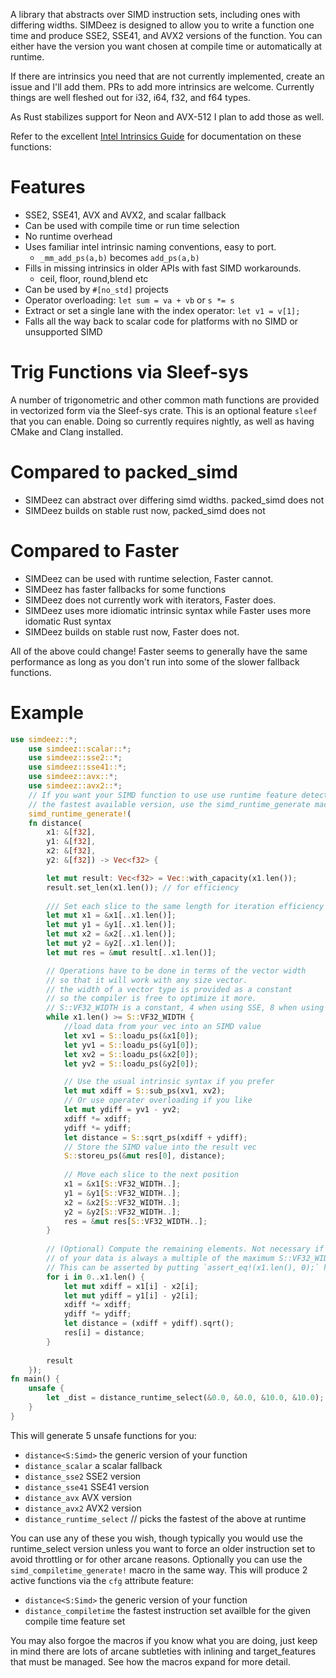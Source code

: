 A library that abstracts over SIMD instruction sets, including ones with differing widths.
SIMDeez is designed to allow you to write a function one time and produce SSE2, SSE41, and AVX2 versions of the function.
You can either have the version you want chosen at compile time or automatically at runtime.

If there are intrinsics you need that are not currently implemented, create an issue
and I'll add them. PRs to add more intrinsics are welcome. Currently things are well fleshed out for i32, i64, f32, and f64 types.

As Rust stabilizes support for Neon and AVX-512 I plan to add those as well.

Refer to the excellent [Intel Intrinsics Guide](https://software.intel.com/sites/landingpage/IntrinsicsGuide/#) for documentation on these functions:

# Features

* SSE2, SSE41, AVX and AVX2, and scalar fallback
* Can be used with compile time or run time selection
* No runtime overhead
* Uses familiar intel intrinsic naming conventions, easy to port. 
  * `_mm_add_ps(a,b)` becomes `add_ps(a,b)`
* Fills in missing intrinsics in older APIs with fast SIMD workarounds. 
  * ceil, floor, round,blend etc
* Can be used by `#[no_std]` projects
* Operator overloading: `let sum = va + vb` or `s *= s`
* Extract or set a single lane with the index operator: `let v1 = v[1];`
* Falls all the way back to scalar code for platforms with no SIMD or unsupported SIMD

# Trig Functions via Sleef-sys
A number of trigonometric and other common math functions are provided
in vectorized form via the Sleef-sys crate. This is an optional feature `sleef` that you can enable.
Doing so currently requires nightly, as well as having CMake and Clang installed.

# Compared to packed_simd

* SIMDeez can abstract over differing simd widths. packed_simd does not
* SIMDeez builds on stable rust now, packed_simd does not

# Compared to Faster

* SIMDeez can be used with runtime selection, Faster cannot.
* SIMDeez has faster fallbacks for some functions
* SIMDeez does not currently work with iterators, Faster does.
* SIMDeez uses more idiomatic intrinsic syntax while Faster uses more idomatic Rust syntax
* SIMDeez builds on stable rust now, Faster does not.

All of the above could change! Faster seems to generally have the same
performance as long as you don't run into some of the slower fallback functions.


# Example

```rust
use simdeez::*;
    use simdeez::scalar::*;
    use simdeez::sse2::*;
    use simdeez::sse41::*;
    use simdeez::avx::*;
    use simdeez::avx2::*;
    // If you want your SIMD function to use use runtime feature detection to call
    // the fastest available version, use the simd_runtime_generate macro:
    simd_runtime_generate!(
    fn distance(
        x1: &[f32],
        y1: &[f32],
        x2: &[f32],
        y2: &[f32]) -> Vec<f32> {

        let mut result: Vec<f32> = Vec::with_capacity(x1.len());
        result.set_len(x1.len()); // for efficiency
        
        /// Set each slice to the same length for iteration efficiency
        let mut x1 = &x1[..x1.len()];
        let mut y1 = &y1[..x1.len()];
        let mut x2 = &x2[..x1.len()];
        let mut y2 = &y2[..x1.len()];
        let mut res = &mut result[..x1.len()];

        // Operations have to be done in terms of the vector width
        // so that it will work with any size vector.
        // the width of a vector type is provided as a constant
        // so the compiler is free to optimize it more.
        // S::VF32_WIDTH is a constant, 4 when using SSE, 8 when using AVX2, etc
        while x1.len() >= S::VF32_WIDTH {
            //load data from your vec into an SIMD value
            let xv1 = S::loadu_ps(&x1[0]);
            let yv1 = S::loadu_ps(&y1[0]);
            let xv2 = S::loadu_ps(&x2[0]);
            let yv2 = S::loadu_ps(&y2[0]);

            // Use the usual intrinsic syntax if you prefer
            let mut xdiff = S::sub_ps(xv1, xv2);
            // Or use operater overloading if you like
            let mut ydiff = yv1 - yv2;
            xdiff *= xdiff;
            ydiff *= ydiff;
            let distance = S::sqrt_ps(xdiff + ydiff);
            // Store the SIMD value into the result vec
            S::storeu_ps(&mut res[0], distance);
            
            // Move each slice to the next position
            x1 = &x1[S::VF32_WIDTH..];
            y1 = &y1[S::VF32_WIDTH..];
            x2 = &x2[S::VF32_WIDTH..];
            y2 = &y2[S::VF32_WIDTH..];
            res = &mut res[S::VF32_WIDTH..];
        }
        
        // (Optional) Compute the remaining elements. Not necessary if you are sure the length
        // of your data is always a multiple of the maximum S::VF32_WIDTH you compile for (4 for SSE, 8 for AVX2, etc).
        // This can be asserted by putting `assert_eq!(x1.len(), 0);` here
        for i in 0..x1.len() {
            let mut xdiff = x1[i] - x2[i];
            let mut ydiff = y1[i] - y2[i];
            xdiff *= xdiff;
            ydiff *= ydiff;
            let distance = (xdiff + ydiff).sqrt();
            res[i] = distance;
        }
        
        result
    });
fn main() {
    unsafe {
        let _dist = distance_runtime_select(&0.0, &0.0, &10.0, &10.0);
    }
}
```
This will generate 5 unsafe functions for you:
* `distance<S:Simd>` the generic version of your function
* `distance_scalar`  a scalar fallback
* `distance_sse2`    SSE2 version
* `distance_sse41`   SSE41 version
* `distance_avx`     AVX version
* `distance_avx2`    AVX2 version
* `distance_runtime_select`  // picks the fastest of the above at runtime

You can use any of these you wish, though typically you would use the runtime_select version
unless you want to force an older instruction set to avoid throttling or for other arcane
reasons.
Optionally you can use the `simd_compiletime_generate!` macro in the same way.  This will
produce 2 active functions via the `cfg` attribute feature:

* `distance<S:Simd>`      the generic version of your function
* `distance_compiletime`  the fastest instruction set availble for the given compile time
feature set

You may also forgoe the macros if you know what you are doing, just keep in mind there are lots
of arcane subtleties with inlining and target_features that must be managed. See how the macros
expand for more detail.
